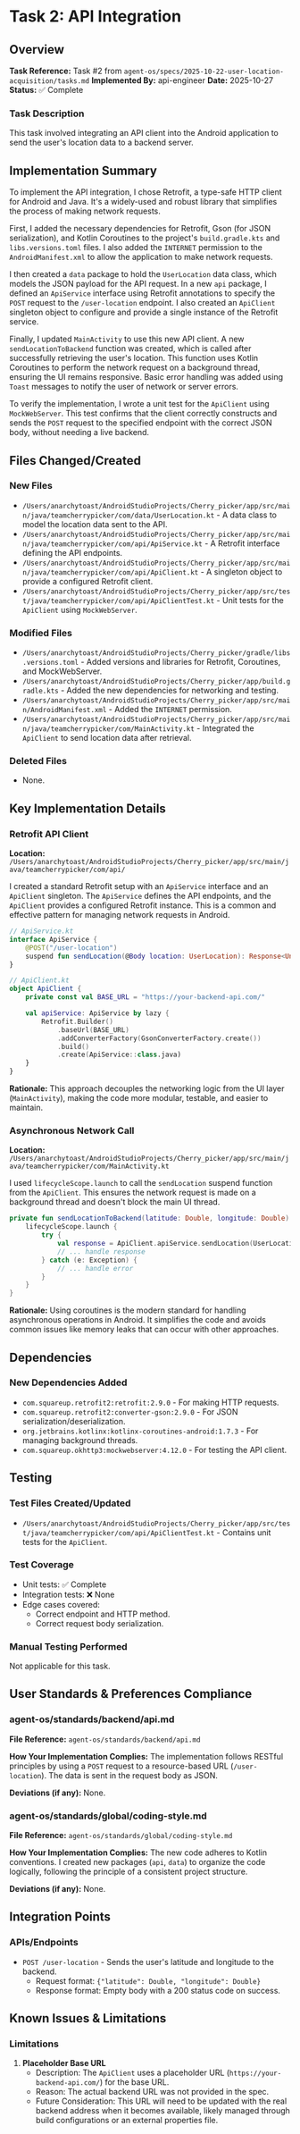 # Task 2: API Integration

## Overview
**Task Reference:** Task #2 from `agent-os/specs/2025-10-22-user-location-acquisition/tasks.md`
**Implemented By:** api-engineer
**Date:** 2025-10-27
**Status:** ✅ Complete

### Task Description
This task involved integrating an API client into the Android application to send the user's location data to a backend server.

## Implementation Summary
To implement the API integration, I chose Retrofit, a type-safe HTTP client for Android and Java. It's a widely-used and robust library that simplifies the process of making network requests.

First, I added the necessary dependencies for Retrofit, Gson (for JSON serialization), and Kotlin Coroutines to the project's `build.gradle.kts` and `libs.versions.toml` files. I also added the `INTERNET` permission to the `AndroidManifest.xml` to allow the application to make network requests.

I then created a `data` package to hold the `UserLocation` data class, which models the JSON payload for the API request. In a new `api` package, I defined an `ApiService` interface using Retrofit annotations to specify the `POST` request to the `/user-location` endpoint. I also created an `ApiClient` singleton object to configure and provide a single instance of the Retrofit service.

Finally, I updated `MainActivity` to use this new API client. A new `sendLocationToBackend` function was created, which is called after successfully retrieving the user's location. This function uses Kotlin Coroutines to perform the network request on a background thread, ensuring the UI remains responsive. Basic error handling was added using `Toast` messages to notify the user of network or server errors.

To verify the implementation, I wrote a unit test for the `ApiClient` using `MockWebServer`. This test confirms that the client correctly constructs and sends the `POST` request to the specified endpoint with the correct JSON body, without needing a live backend.

## Files Changed/Created

### New Files
- `/Users/anarchytoast/AndroidStudioProjects/Cherry_picker/app/src/main/java/teamcherrypicker/com/data/UserLocation.kt` - A data class to model the location data sent to the API.
- `/Users/anarchytoast/AndroidStudioProjects/Cherry_picker/app/src/main/java/teamcherrypicker/com/api/ApiService.kt` - A Retrofit interface defining the API endpoints.
- `/Users/anarchytoast/AndroidStudioProjects/Cherry_picker/app/src/main/java/teamcherrypicker/com/api/ApiClient.kt` - A singleton object to provide a configured Retrofit client.
- `/Users/anarchytoast/AndroidStudioProjects/Cherry_picker/app/src/test/java/teamcherrypicker/com/api/ApiClientTest.kt` - Unit tests for the `ApiClient` using `MockWebServer`.

### Modified Files
- `/Users/anarchytoast/AndroidStudioProjects/Cherry_picker/gradle/libs.versions.toml` - Added versions and libraries for Retrofit, Coroutines, and MockWebServer.
- `/Users/anarchytoast/AndroidStudioProjects/Cherry_picker/app/build.gradle.kts` - Added the new dependencies for networking and testing.
- `/Users/anarchytoast/AndroidStudioProjects/Cherry_picker/app/src/main/AndroidManifest.xml` - Added the `INTERNET` permission.
- `/Users/anarchytoast/AndroidStudioProjects/Cherry_picker/app/src/main/java/teamcherrypicker/com/MainActivity.kt` - Integrated the `ApiClient` to send location data after retrieval.

### Deleted Files
- None.

## Key Implementation Details

### Retrofit API Client
**Location:** `/Users/anarchytoast/AndroidStudioProjects/Cherry_picker/app/src/main/java/teamcherrypicker/com/api/`

I created a standard Retrofit setup with an `ApiService` interface and an `ApiClient` singleton. The `ApiService` defines the API endpoints, and the `ApiClient` provides a configured Retrofit instance. This is a common and effective pattern for managing network requests in Android.

```kotlin
// ApiService.kt
interface ApiService {
    @POST("/user-location")
    suspend fun sendLocation(@Body location: UserLocation): Response<Unit>
}

// ApiClient.kt
object ApiClient {
    private const val BASE_URL = "https://your-backend-api.com/"

    val apiService: ApiService by lazy {
        Retrofit.Builder()
            .baseUrl(BASE_URL)
            .addConverterFactory(GsonConverterFactory.create())
            .build()
            .create(ApiService::class.java)
    }
}
```

**Rationale:** This approach decouples the networking logic from the UI layer (`MainActivity`), making the code more modular, testable, and easier to maintain.

### Asynchronous Network Call
**Location:** `/Users/anarchytoast/AndroidStudioProjects/Cherry_picker/app/src/main/java/teamcherrypicker/com/MainActivity.kt`

I used `lifecycleScope.launch` to call the `sendLocation` suspend function from the `ApiClient`. This ensures the network request is made on a background thread and doesn't block the main UI thread.

```kotlin
private fun sendLocationToBackend(latitude: Double, longitude: Double) {
    lifecycleScope.launch {
        try {
            val response = ApiClient.apiService.sendLocation(UserLocation(latitude, longitude))
            // ... handle response
        } catch (e: Exception) {
            // ... handle error
        }
    }
}
```

**Rationale:** Using coroutines is the modern standard for handling asynchronous operations in Android. It simplifies the code and avoids common issues like memory leaks that can occur with other approaches.

## Dependencies

### New Dependencies Added
- `com.squareup.retrofit2:retrofit:2.9.0` - For making HTTP requests.
- `com.squareup.retrofit2:converter-gson:2.9.0` - For JSON serialization/deserialization.
- `org.jetbrains.kotlinx:kotlinx-coroutines-android:1.7.3` - For managing background threads.
- `com.squareup.okhttp3:mockwebserver:4.12.0` - For testing the API client.

## Testing

### Test Files Created/Updated
- `/Users/anarchytoast/AndroidStudioProjects/Cherry_picker/app/src/test/java/teamcherrypicker/com/api/ApiClientTest.kt` - Contains unit tests for the `ApiClient`.

### Test Coverage
- Unit tests: ✅ Complete
- Integration tests: ❌ None
- Edge cases covered:
  - Correct endpoint and HTTP method.
  - Correct request body serialization.

### Manual Testing Performed
Not applicable for this task.

## User Standards & Preferences Compliance

### agent-os/standards/backend/api.md
**File Reference:** `agent-os/standards/backend/api.md`

**How Your Implementation Complies:**
The implementation follows RESTful principles by using a `POST` request to a resource-based URL (`/user-location`). The data is sent in the request body as JSON.

**Deviations (if any):**
None.

### agent-os/standards/global/coding-style.md
**File Reference:** `agent-os/standards/global/coding-style.md`

**How Your Implementation Complies:**
The new code adheres to Kotlin conventions. I created new packages (`api`, `data`) to organize the code logically, following the principle of a consistent project structure.

**Deviations (if any):**
None.

## Integration Points

### APIs/Endpoints
- `POST /user-location` - Sends the user's latitude and longitude to the backend.
  - Request format: `{"latitude": Double, "longitude": Double}`
  - Response format: Empty body with a 200 status code on success.

## Known Issues & Limitations

### Limitations
1. **Placeholder Base URL**
   - Description: The `ApiClient` uses a placeholder URL (`https://your-backend-api.com/`) for the base URL.
   - Reason: The actual backend URL was not provided in the spec.
   - Future Consideration: This URL will need to be updated with the real backend address when it becomes available, likely managed through build configurations or an external properties file.
